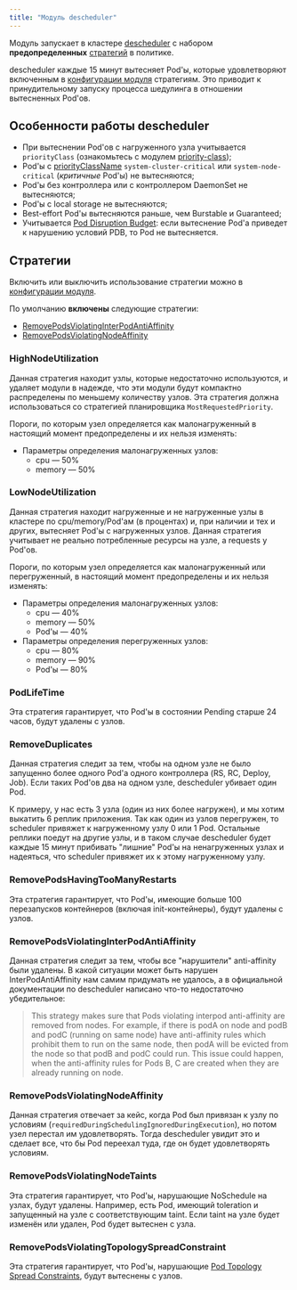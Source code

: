 ```yaml
---
title: "Модуль descheduler"
---
```


Модуль запускает в кластере [descheduler](https://github.com/kubernetes-incubator/descheduler/) с набором **предопределенных** [стратегий](#стратегии) в политике.

descheduler каждые 15 минут вытесняет Pod'ы, которые удовлетворяют включенным в [конфигурации модуля](configuration.html) стратегиям. Это приводит к принудительному запуску процесса шедулинга в отношении вытесненных Pod'ов.

## Особенности работы descheduler

* При вытеснении Pod'ов с нагруженного узла учитывается `priorityClass` (ознакомьтесь с модулем [priority-class](../010-priority-class/));
* Pod'ы с [priorityClassName](../010-priority-class/configuration.html) `system-cluster-critical` или `system-node-critical` (*критичные* Pod'ы) не вытесняются;
* Pod'ы без контроллера или с контроллером DaemonSet не вытесняются;
* Pod'ы с local storage не вытесняются;
* Best-effort Pod'ы вытесняются раньше, чем Burstable и Guaranteed;
* Учитывается [Pod Disruption Budget](https://kubernetes.io/docs/concepts/workloads/pods/disruptions/): если вытеснение Pod'а приведет к нарушению условий PDB, то Pod не вытесняется.

## Стратегии

Включить или выключить использование стратегии можно в [конфигурации модуля](configuration.html).

По умолчанию **включены** следующие стратегии:
* [RemovePodsViolatingInterPodAntiAffinity](#removepodsviolatinginterpodantiaffinity)
* [RemovePodsViolatingNodeAffinity](#removepodsviolatingnodeaffinity)

### HighNodeUtilization

Данная стратегия находит узлы, которые недостаточно используются, и удаляет модули в надежде, что эти модули будут компактно распределены по меньшему количеству узлов. Эта стратегия должна использоваться со стратегией планировщика `MostRequestedPriority`.

Пороги, по которым узел определяется как малонагруженный в настоящий момент предопределены и их нельзя изменять:
* Параметры определения малонагруженных узлов:
  * cpu — 50%
  * memory — 50%

### LowNodeUtilization

Данная стратегия находит нагруженные и не нагруженные узлы в кластере по cpu/memory/Pod'ам (в процентах) и, при наличии и тех и других, вытесняет Pod'ы с нагруженных узлов. Данная стратегия учитывает не реально потребленные ресурсы на узле, а requests у Pod'ов.

Пороги, по которым узел определяется как малонагруженный или перегруженный, в настоящий момент предопределены и их нельзя изменять:
* Параметры определения малонагруженных узлов:
  * cpu — 40%
  * memory — 50%
  * Pod'ы — 40%
* Параметры определения перегруженных узлов:
  * cpu — 80%
  * memory — 90%
  * Pod'ы — 80%

### PodLifeTime

Эта стратегия гарантирует, что Pod'ы в состоянии Pending старше 24 часов, будут удалены с узлов.

### RemoveDuplicates

Данная стратегия следит за тем, чтобы на одном узле не было запущенно более одного Pod'а одного контроллера (RS, RC, Deploy, Job). Если таких Pod'ов два на одном узле, descheduler убивает один Pod.

К примеру, у нас есть 3 узла (один из них более нагружен), и мы хотим выкатить 6 реплик приложения. Так как один из узлов перегружен, то scheduler привяжет к нагруженному узлу 0 или 1 Pod. Остальные реплики поедут на другие узлы, и в таком случае descheduler будет каждые 15 минут прибивать "лишние" Pod'ы на ненагруженных узлах и надеяться, что scheduler привяжет их к этому нагруженному узлу.

### RemovePodsHavingTooManyRestarts

Эта стратегия гарантирует, что Pod'ы, имеющие больше 100 перезапусков контейнеров (включая init-контейнеры), будут удалены с узлов.

### RemovePodsViolatingInterPodAntiAffinity

Данная стратегия следит за тем, чтобы все "нарушители" anti-affinity были удалены. В какой ситуации может быть нарушен InterPodAntiAffinity нам самим придумать не удалось, а в официальной документации по descheduler написано что-то недостаточно убедительное:
> This strategy makes sure that Pods violating interpod anti-affinity are removed from nodes. For example, if there is podA on node and podB and podC (running on same node) have anti-affinity rules which prohibit them to run on the same node, then podA will be evicted from the node so that podB and podC could run. This issue could happen, when the anti-affinity rules for Pods B, C are created when they are already running on node.

### RemovePodsViolatingNodeAffinity

Данная стратегия отвечает за кейс, когда Pod был привязан к узлу по условиям (`requiredDuringSchedulingIgnoredDuringExecution`), но потом узел перестал им удовлетворять. Тогда descheduler увидит это и сделает все, что бы Pod переехал туда, где он будет удовлетворять условиям.

### RemovePodsViolatingNodeTaints

Эта стратегия гарантирует, что Pod'ы, нарушающие NoSchedule на узлах, будут удалены. Например, есть Pod, имеющий toleration и запущенный на узле с соответствующим taint. Если taint на узле будет изменён или удален, Pod будет вытеснен с узла.

### RemovePodsViolatingTopologySpreadConstraint

Эта стратегия гарантирует, что Pod'ы, нарушающие [Pod Topology Spread Constraints](https://kubernetes.io/docs/concepts/workloads/pods/pod-topology-spread-constraints/), будут вытеснены с узлов.

